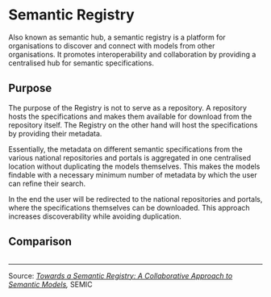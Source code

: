 # Semantic Registry

Also known as semantic hub, a semantic registry is a platform for organisations to discover and connect with models from other organisations. It promotes interoperability and collaboration by providing a centralised hub for semantic specifications.

## Purpose

The purpose of the Registry is not to serve as a repository. A repository hosts the specifications and makes them available for download from the repository itself. The Registry on the other hand will host the specifications by providing their metadata.&#x20;

Essentially, the metadata on different semantic specifications from the various national repositories and portals is aggregated in one centralised location without duplicating the models themselves. This makes the models findable with a necessary minimum number of metadata by which the user can refine their search.&#x20;

In the end the user will be redirected to the national repositories and portals, where the specifications themselves can be downloaded. This approach increases discoverability while avoiding duplication.

## Comparison



<figure><img src="https://interoperable-europe.ec.europa.eu/sites/default/files/2024-05/Smeantic%20Registry%20pic%201_0.png" alt=""><figcaption></figcaption></figure>

***

Source: [_Towards a Semantic Registry: A Collaborative Approach to Semantic Models_](https://interoperable-europe.ec.europa.eu/collection/semic-support-centre/towards-semantic-registry-collaborative-approach-semantic-models)_,_ SEMIC
